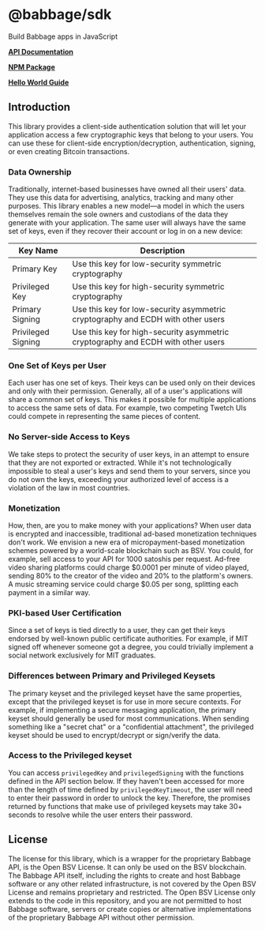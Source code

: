 # @babbage/sdk

Build Babbage apps in JavaScript

**[API Documentation](https://github.com/p2ppsr/babbage-sdk/blob/master/API.md)**

**[NPM Package](https://www.npmjs.com/package/@babbage/sdk)**

**[Hello World Guide](https://www.projectbabbage.com/hello-world)**

## Introduction

This library provides a client-side authentication solution that will let your application access a few 
cryptographic keys that belong to your users. You can use these for client-side encryption/decryption, 
authentication, signing, or even creating Bitcoin transactions.

### Data Ownership

Traditionally, internet-based businesses have owned all their users' data. They use this data for advertising, 
analytics, tracking and many other purposes. This library enables a new model—a model in which the users 
themselves remain the sole owners and custodians of the data they generate with your application. The same user will always have the same set of keys, even if they recover their account or 
log in on a new device:

Key Name            | Description
--------------------|-----------------------
Primary Key         | Use this key for low-security symmetric cryptography
Privileged Key      | Use this key for high-security symmetric cryptography
Primary Signing     | Use this key for low-security asymmetric cryptography and ECDH with other users
Privileged Signing  | Use this key for high-security asymmetric cryptography and ECDH with other users

### One Set of Keys per User

Each user has one set of keys. Their keys can be used only on their devices and only with their permission. 
Generally, all of a user's applications will share a common set of keys. This makes it possible for multiple 
applications to access the same sets of data. For example, two competing Twetch UIs could compete in 
representing the same pieces of content.

### No Server-side Access to Keys

We take steps to protect the security of user keys, in an attempt to ensure that they are not exported or extracted. While 
it's not technologically impossible to steal a user's keys and send them to your servers, since you do not own 
the keys, exceeding your authorized level of access is a violation of the law in most countries.

### Monetization

How, then, are you to make money with your applications? When user data is encrypted and inaccessible, 
traditional ad-based monetization techniques don't work. We envision a new era of micropayment-based 
monetization schemes powered by a world-scale blockchain such as BSV. You could, for example, sell access to 
your API for 1000 satoshis per request. Ad-free video sharing platforms could charge $0.0001 per minute of 
video played, sending 80% to the creator of the video and 20% to the platform's owners. A music streaming 
service could charge $0.05 per song, splitting each payment in a similar way.

### PKI-based User Certification

Since a set of keys is tied directly to a user, they can get their keys endorsed by well-known public 
certificate authorities. For example, if MIT signed off whenever someone got a degree, you could trivially 
implement a social network exclusively for MIT graduates.

### Differences between Primary and Privileged Keysets

The primary keyset and the privileged keyset have the same properties, except that the privileged keyset is for 
use in more secure contexts. For example, if implementing a secure messaging application, the primary keyset 
should generally be used for most communications. When sending something like a "secret chat" or a "confidential attachment", 
the privileged keyset should be used to encrypt/decrypt or sign/verify the data.

### Access to the Privileged keyset

You can access `privilegedKey` and `privilegedSigning` with the functions defined in the API section below. If 
they haven't been accessed for more than the length of time defined by `privilegedKeyTimeout`, the 
user will need to enter their password in order to unlock the key. Therefore, the promises returned by 
functions that make use of privileged keysets may take 30+ seconds to resolve while the user enters their 
password.

## License

The license for this library, which is a wrapper for the proprietary Babbage API, is the Open BSV License. It can only be used on the BSV blockchain. The Babbage API itself, including the rights to create and host Babbage software or any other related infrastructure, is not covered by the Open BSV License and remains proprietary and restricted. The Open BSV License only extends to the code in this repository, and you are not permitted to host Babbage software, servers or create copies or alternative implementations of the proprietary Babbage API without other permission.
